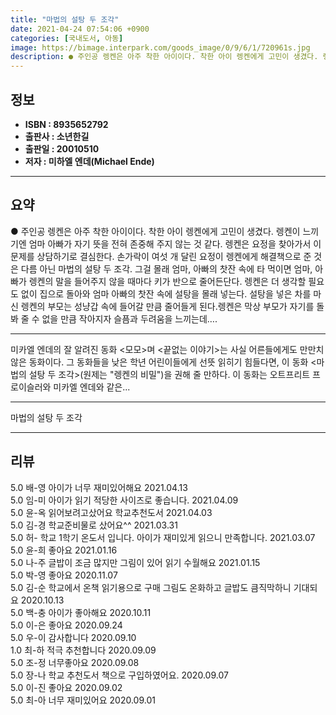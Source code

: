 ```yaml
---
title: "마법의 설탕 두 조각"
date: 2021-04-24 07:54:06 +0900
categories: [국내도서, 아동]
image: https://bimage.interpark.com/goods_image/0/9/6/1/720961s.jpg
description: ● 주인공 렝켄은 아주 착한 아이이다. 착한 아이 렝켄에게 고민이 생겼다. 렝켄이 느끼기엔 엄마 아빠가 자기 뜻을 전혀 존중해 주지 않는 것 같다. 렝켄은 요정을 찾아가서 이 문제를 상담하기로 결심한다. 손가락이 여섯 개 달린 요정이 렝켄에게 해결책으로 준 것은 다름 아닌 마법의 설탕
---
```


## **정보**

- **ISBN : 8935652792**
- **출판사 : 소년한길**
- **출판일 : 20010510**
- **저자 : 미하엘 엔데(Michael Ende)**

------



## **요약**

●  주인공 렝켄은 아주 착한 아이이다. 착한 아이 렝켄에게 고민이 생겼다. 렝켄이 느끼기엔 엄마 아빠가 자기 뜻을 전혀 존중해 주지 않는 것 같다. 렝켄은 요정을 찾아가서 이 문제를 상담하기로 결심한다. 손가락이 여섯 개 달린 요정이 렝켄에게 해결책으로 준 것은 다름 아닌 마법의 설탕 두 조각. 그걸 몰래 엄마, 아빠의 찻잔 속에 타 먹이면 엄마, 아빠가 렝켄의 말을 들어주지 않을 때마다 키가 반으로 줄어든단다. 렝켄은 더 생각할 필요도 없이 집으로 돌아와 엄마 아빠의 찻잔 속에 설탕을 몰래 넣는다. 설탕을 넣은 차를 마신 렝켄의 부모는 성냥갑 속에 들어갈 만큼 줄어들게 된다.렝켄은 막상 부모가 자기를 돌봐 줄 수 없을 만큼 작아지자 슬픔과 두려움을 느끼는데….

------

미카엘 엔데의 잘 알려진 동화 &lt;모모&gt;며 &lt;끝없는 이야기&gt;는 사실 어른들에게도 만만치 않은 동화이다. 그 동화들을 낮은 학년 어린이들에게 선뜻 읽히기 힘들다면, 이 동화 &lt;마법의 설탕 두 조각&gt;(원제는 &quot;렝켄의 비밀&quot;)을 권해 줄 만하다. 이 동화는 오트프리트 프로이슬러와 미카엘 엔데와 같은... 

------


마법의 설탕 두 조각 

------


## **리뷰** 

5.0 배-영 아이가 너무 재미있어해요 2021.04.13 <br/>5.0 임-미 아이가 읽기 적당한 사이즈로 좋습니다. 2021.04.09 <br/>5.0 윤-옥 읽어보려고샀어요 학교추천도서 2021.04.03 <br/>5.0 김-경 학교준비물로 샀어요^^ 2021.03.31 <br/>5.0 허- 학교 1학기 온도서 입니다. 아이가 재미있게 읽으니 만족합니다. 2021.03.07 <br/>5.0 윤-희 좋아요 2021.01.16 <br/>5.0 나-주 글밥이 조금 많지만 그림이 있어 읽기 수월해요 2021.01.15 <br/>5.0 박-영 좋아요 2020.11.07 <br/>5.0 김-순 학교에서 온책 읽기용으로 구매 그림도 온화하고 글밥도 큼직막하니 기대되요 2020.10.13 <br/>5.0 백-충 아이가 좋아해요 2020.10.11 <br/>5.0 이-은 좋아요 2020.09.24 <br/>5.0 우-이 감사합니다  2020.09.10 <br/>1.0 최-하 적극 추천합니다  2020.09.09 <br/>5.0 조-정 너무좋아요 2020.09.08 <br/>5.0 장-나 학교 추천도서 책으로 구입하였어요.  2020.09.07 <br/>5.0 이-진 좋아요 2020.09.02 <br/>5.0 최-아 너무 재미있어요 2020.09.01 <br/>